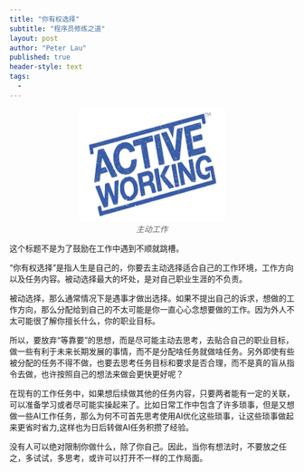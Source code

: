 ```yaml
---
title: "你有权选择"
subtitle: "程序员修炼之道"
layout: post
author: "Peter Lau"
published: true
header-style: text
tags:
  - 
---
```


<figure style="text-align: center">
    <img class="active working" src="/img/active_working.jpg" width="260" height="200">
    <figcaption style="font-style: italic; color: #666;">主动工作</figcaption>
</figure>


这个标题不是为了鼓励在工作中遇到不顺就跳槽。

“你有权选择”是指人生是自己的，你要去主动选择适合自己的工作环境，工作方向以及任务内容。被动选择最大的坏处，是对自己职业生涯的不负责。

被动选择，那么通常情况下是遇事才做出选择。如果不提出自己的诉求，想做的工作方向，那么分配给到自己的不太可能是你一直心心念想要做的工作。因为外人不太可能很了解你擅长什么，你的职业目标。

所以，要放弃“等靠要”的思想，而是尽可能主动去思考，去贴合自己的职业目标，做一些有利于未来长期发展的事情，而不是分配啥任务就做啥任务。另外即使有些被分配的任务不得不做，也要去思考任务目标和要求是否合理，而不是真的盲从指令去做，也许按照自己的想法来做会更快更好呢？

在现有的工作任务中，如果想后续做其他的任务内容，只要两者能有一定的关联，可以准备学习或者尽可能实操起来了。比如日常工作中包含了许多琐事，但是又想做一些AI工作任务，那么为何不可首先思考使用AI优化这些琐事，让这些琐事做起来更省时省力,这样也为日后转做AI任务积攒了经验。

没有人可以绝对限制你做什么，除了你自己。因此，当你有想法时，不要放之任之，多试试，多思考，或许可以打开不一样的工作局面。